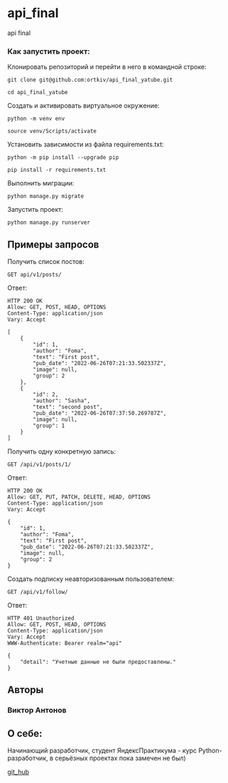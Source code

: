 # api_final
api final
### Как запустить проект:

Клонировать репозиторий и перейти в него в командной строке:

```
git clone git@github.com:ortkiv/api_final_yatube.git
```

```
cd api_final_yatube
```

Cоздать и активировать виртуальное окружение:

```
python -m venv env
```

```
source venv/Scripts/activate
```

Установить зависимости из файла requirements.txt:

```
python -m pip install --upgrade pip
```

```
pip install -r requirements.txt
```

Выполнить миграции:

```
python manage.py migrate
```

Запустить проект:

```
python manage.py runserver
```
## Примеры запросов

Получить список постов:
```
GET api/v1/posts/
```
Ответ:
```
HTTP 200 OK
Allow: GET, POST, HEAD, OPTIONS
Content-Type: application/json
Vary: Accept

[
    {
        "id": 1,
        "author": "Foma",
        "text": "First post",
        "pub_date": "2022-06-26T07:21:33.502337Z",
        "image": null,
        "group": 2
    },
    {
        "id": 2,
        "author": "Sasha",
        "text": "second post",
        "pub_date": "2022-06-26T07:37:50.269787Z",
        "image": null,
        "group": 1
    }
]
```
Получить одну конкретную запись:
```
GET /api/v1/posts/1/
```
Ответ:
```
HTTP 200 OK
Allow: GET, PUT, PATCH, DELETE, HEAD, OPTIONS
Content-Type: application/json
Vary: Accept

{
    "id": 1,
    "author": "Foma",
    "text": "First post",
    "pub_date": "2022-06-26T07:21:33.502337Z",
    "image": null,
    "group": 2
}
```
Создать подписку неавторизованным пользователем:
```
GET /api/v1/follow/
```
Ответ:
```
HTTP 401 Unauthorized
Allow: GET, POST, HEAD, OPTIONS
Content-Type: application/json
Vary: Accept
WWW-Authenticate: Bearer realm="api"

{
    "detail": "Учетные данные не были предоставлены."
}
```

## Авторы

### Виктор Антонов
## О себе:
Начинающий разработчик, студент ЯндексПрактикума -  курс Python-разработчик, в серьёзных проектах пока замечен не был)

[git_hub](https://github.com/ortkiv)

